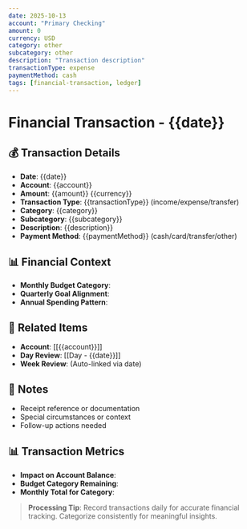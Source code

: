 ```yaml
---
date: 2025-10-13
account: "Primary Checking"
amount: 0
currency: USD
category: other
subcategory: other
description: "Transaction description"
transactionType: expense
paymentMethod: cash
tags: [financial-transaction, ledger]
---
```


# Financial Transaction - {{date}}

## 💰 Transaction Details
- **Date**: {{date}}
- **Account**: {{account}}
- **Amount**: {{amount}} {{currency}}
- **Transaction Type**: {{transactionType}} (income/expense/transfer)
- **Category**: {{category}}
- **Subcategory**: {{subcategory}}
- **Description**: {{description}}
- **Payment Method**: {{paymentMethod}} (cash/card/transfer/other)

## 📊 Financial Context
- **Monthly Budget Category**:
- **Quarterly Goal Alignment**:
- **Annual Spending Pattern**:

## 🔗 Related Items
- **Account**: [[{{account}}]]
- **Day Review**: [[Day - {{date}}]]
- **Week Review**: (Auto-linked via date)

## 📝 Notes
- Receipt reference or documentation
- Special circumstances or context
- Follow-up actions needed

## 📊 Transaction Metrics
- **Impact on Account Balance**:
- **Budget Category Remaining**:
- **Monthly Total for Category**:

> **Processing Tip**: Record transactions daily for accurate financial tracking. Categorize consistently for meaningful insights.